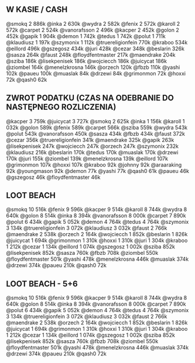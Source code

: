## W KASIE / CASH
@smokq 2 886k
@inka 2 630k
@wydra 2 582k
@fenix 2 572k
@karoll 2 572k
@carpet 2 524k
@vanorafsson 2 496k
@kacper 2 452k
@golon 2 452k
@gapik 1 904k
@demon 1 742k
@tedus 1 742k
@polut 1 711k
@klaudiusz 1 197k
@szymonix 1 112k
@truereligionfein 770k
@kraboo 534k
@eillord 496k
@gszegosz 434k
@juri 428k
@cezar 348k
@beslarin 326k
@sasza 264k
@faust 248k
@floydfentmaster 217k
@maendrake 204k
@sziba 186k
@lisekpenisek 186k
@wojciecch 186k
@juicycat 186k
@ziombel 164k
@menelzkrosna 146k
@orzech 120k
@fbzb 110k
@yashi 102k
@paueu 100k
@muaslak 84k
@drzewi 84k
@grimonmon 72k
@hoxxi 72k
@qash0 62k

## ZWROT PODATKU (CZAS NA ODEBRANIE DO NASTĘPNEGO ROZLICZENIA)
@kacper 3 759k
@juicycat 3 727k
@smokq 2 625k
@inka 1 156k
@karoll 1 032k
@golon 589k
@fenix 589k
@carpet 566k
@sziba 559k
@wydra 543k
@polut 543k
@vanorafsson 450k
@sasza 434k
@fbzb 434k
@faust 372k
@cezar 356k
@truereligionfein 341k
@maendrake 325k
@gapik 263k
@lisekpenisek 247k
@wojciecch 247k
@orzech 247k
@szymonix 232k
@klaudiusz 216k
@beslarin 170k
@tedus 170k
@muaslak 170k
@drzewi 170k
@juri 155k
@ziombel 139k
@menelzkrosna 139k
@eillord 107k
@grimonmon 107k
@hoxxi 107k
@kraboo 92k
@johnny 92k
@araaraking 92k
@youngmason 92k
@demon 77k
@yashi 77k
@qash0 61k
@paueu 46k
@gszegosz 46k
@floydfentmaster 46k

## LOOT BEACH
@smokq 10 516k
@fenix 9 596k
@kacper 9 514k
@karoll 8 744k
@wydra 8 640k
@golon 8 514k
@inka 8 394k
@vanorafsson 8 000k
@carpet 7 890k
@polut 6 434k
@gapik 5 052k
@demon 4 764k
@tedus 4 764k
@szymonix 3 134k
@truereligionfein 3 072k
@klaudiusz 3 032k
@faust 2 766k
@maendrake 2 538k
@orzech 2 164k
@wojciecch 1 852k
@beslarin 1 826k
@juicycat 1 694k
@grimonmon 1 310k
@hoxxi 1 310k
@juri 1 304k
@kraboo 1 212k
@cezar 1 134k
@eillord 1 074k
@gszegosz 1 002k
@sziba 852k
@lisekpenisek 852k
@sasza 760k
@fbzb 708k
@ziombel 550k
@floydfentmaster 501k
@yashi 478k
@menelzkrosna 446k
@muaslak 374k
@drzewi 374k
@paueu 210k
@qash0 72k

## LOOT BEACH - 5+6
@smokq 10 516k
@fenix 9 596k
@kacper 9 514k
@karoll 8 744k
@wydra 8 640k
@golon 8 514k
@inka 8 394k
@vanorafsson 8 000k
@carpet 7 890k
@polut 6 434k
@gapik 5 052k
@demon 4 764k
@tedus 4 764k
@szymonix 3 134k
@truereligionfein 3 072k
@klaudiusz 3 032k
@faust 2 766k
@maendrake 2 538k
@orzech 2 164k
@wojciecch 1 852k
@beslarin 1 826k
@juicycat 1 694k
@grimonmon 1 310k
@hoxxi 1 310k
@juri 1 304k
@kraboo 1 212k
@cezar 1 134k
@eillord 1 074k
@gszegosz 1 002k
@sziba 852k
@lisekpenisek 852k
@sasza 760k
@fbzb 708k
@ziombel 550k
@floydfentmaster 501k
@yashi 478k
@menelzkrosna 446k
@muaslak 374k
@drzewi 374k
@paueu 210k
@qash0 72k

